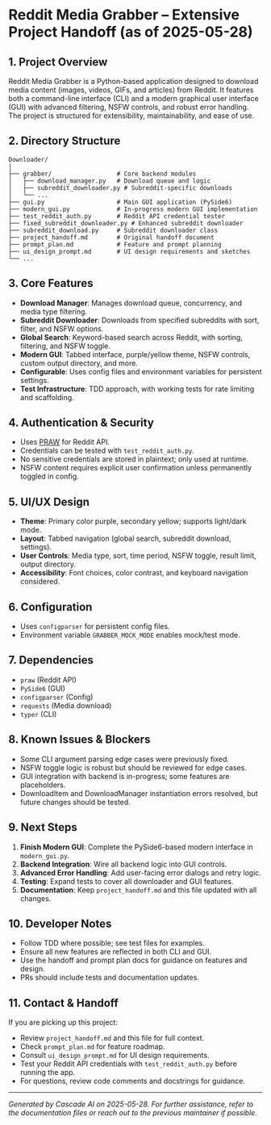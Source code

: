 # Reddit Media Grabber – Extensive Project Handoff (as of 2025-05-28)

## 1. Project Overview
Reddit Media Grabber is a Python-based application designed to download media content (images, videos, GIFs, and articles) from Reddit. It features both a command-line interface (CLI) and a modern graphical user interface (GUI) with advanced filtering, NSFW controls, and robust error handling. The project is structured for extensibility, maintainability, and ease of use.

## 2. Directory Structure
```
Downloader/
│
├── grabber/                  # Core backend modules
│   ├── download_manager.py   # Download queue and logic
│   ├── subreddit_downloader.py # Subreddit-specific downloads
│   └── ...
├── gui.py                    # Main GUI application (PySide6)
├── modern_gui.py             # In-progress modern GUI implementation
├── test_reddit_auth.py       # Reddit API credential tester
├── fixed_subreddit_downloader.py # Enhanced subreddit downloader
├── subreddit_download.py     # Subreddit downloader class
├── project_handoff.md        # Original handoff document
├── prompt_plan.md            # Feature and prompt planning
├── ui_design_prompt.md       # UI design requirements and sketches
└── ...
```

## 3. Core Features
- **Download Manager**: Manages download queue, concurrency, and media type filtering.
- **Subreddit Downloader**: Downloads from specified subreddits with sort, filter, and NSFW options.
- **Global Search**: Keyword-based search across Reddit, with sorting, filtering, and NSFW toggle.
- **Modern GUI**: Tabbed interface, purple/yellow theme, NSFW controls, custom output directory, and more.
- **Configurable**: Uses config files and environment variables for persistent settings.
- **Test Infrastructure**: TDD approach, with working tests for rate limiting and scaffolding.

## 4. Authentication & Security
- Uses [PRAW](https://praw.readthedocs.io/) for Reddit API.
- Credentials can be tested with `test_reddit_auth.py`.
- No sensitive credentials are stored in plaintext; only used at runtime.
- NSFW content requires explicit user confirmation unless permanently toggled in config.

## 5. UI/UX Design
- **Theme**: Primary color purple, secondary yellow; supports light/dark mode.
- **Layout**: Tabbed navigation (global search, subreddit download, settings).
- **User Controls**: Media type, sort, time period, NSFW toggle, result limit, output directory.
- **Accessibility**: Font choices, color contrast, and keyboard navigation considered.

## 6. Configuration
- Uses `configparser` for persistent config files.
- Environment variable `GRABBER_MOCK_MODE` enables mock/test mode.

## 7. Dependencies
- `praw` (Reddit API)
- `PySide6` (GUI)
- `configparser` (Config)
- `requests` (Media download)
- `typer` (CLI)

## 8. Known Issues & Blockers
- Some CLI argument parsing edge cases were previously fixed.
- NSFW toggle logic is robust but should be reviewed for edge cases.
- GUI integration with backend is in-progress; some features are placeholders.
- DownloadItem and DownloadManager instantiation errors resolved, but future changes should be tested.

## 9. Next Steps
1. **Finish Modern GUI**: Complete the PySide6-based modern interface in `modern_gui.py`.
2. **Backend Integration**: Wire all backend logic into GUI controls.
3. **Advanced Error Handling**: Add user-facing error dialogs and retry logic.
4. **Testing**: Expand tests to cover all downloader and GUI features.
5. **Documentation**: Keep `project_handoff.md` and this file updated with all changes.

## 10. Developer Notes
- Follow TDD where possible; see test files for examples.
- Ensure all new features are reflected in both CLI and GUI.
- Use the handoff and prompt plan docs for guidance on features and design.
- PRs should include tests and documentation updates.

## 11. Contact & Handoff
If you are picking up this project:
- Review `project_handoff.md` and this file for full context.
- Check `prompt_plan.md` for feature roadmap.
- Consult `ui_design_prompt.md` for UI design requirements.
- Test your Reddit API credentials with `test_reddit_auth.py` before running the app.
- For questions, review code comments and docstrings for guidance.

---

*Generated by Cascade AI on 2025-05-28. For further assistance, refer to the documentation files or reach out to the previous maintainer if possible.*
